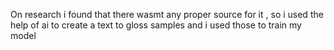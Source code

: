 On research i found that there wasmt any proper source for it , so i used the help of ai to create a text to gloss samples and i used those to train my model
  
